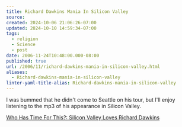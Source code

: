 ```yaml
---
title: Richard Dawkins Mania In Silicon Valley
source: 
created: 2024-10-06 21:06:26-07:00
updated: 2024-10-10 14:59:34-07:00
tags:
  - religion
  - Science
  - post
date: 2006-11-24T10:48:00.000-08:00
published: true
url: /2006/11/richard-dawkins-mania-in-silicon-valley.html
aliases:
  - Richard-dawkins-mania-in-silicon-valley
linter-yaml-title-alias: Richard-dawkins-mania-in-silicon-valley
---
```



I was bummed that he didn't come to Seattle on his tour, but I'll enjoy listening to the mp3 of his appearance in Silicon Valley.  
  
[Who Has Time For This?: Silicon Valley Loves Richard Dawkins](https://whohastimeforthis.blogspot.com/2006/11/silicon-valley-loves-richard-dawkins.html)